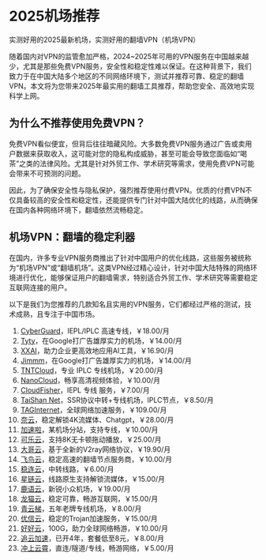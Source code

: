 # 2025机场推荐

实测好用的2025最新机场，实测好用的翻墙VPN（机场VPN）

随着国内对VPN的监管愈加严格，2024~2025年可用的VPN服务在中国越来越少，尤其是那些免费VPN服务，安全性和稳定性难以保证。在这种背景下，我们致力于在中国大陆多个地区的不同网络环境下，测试并推荐可靠、稳定的翻墙VPN。本文将为您带来2025年最实用的翻墙工具推荐，帮助您安全、高效地实现科学上网。

## 为什么不推荐使用免费VPN？

免费VPN看似便宜，但背后往往暗藏风险。大多数免费VPN服务通过广告或卖用户数据来获取收入，这可能对您的隐私构成威胁，甚至可能会导致您面临如“喝茶”之类的法律风险。尤其是针对外贸工作、学术研究等需求，使用免费VPN可能会带来不可预测的问题。

因此，为了确保安全性与隐私保护，强烈推荐使用付费VPN。优质的付费VPN不仅具备较高的安全性和稳定性，还能提供专门针对中国大陆优化的线路，从而确保在国内各种网络环境下，翻墙依然流畅稳定。

## 机场VPN：翻墙的稳定利器

在国内，许多专业VPN服务商推出了针对中国用户的优化线路，这些服务被统称为“机场VPN”或“翻墙机场”。这类VPN经过精心设计，针对中国大陆特殊的网络环境进行优化，能够保证用户的翻墙需求，特别适合外贸工作、学术研究等需要稳定互联网连接的用户。

以下是我们为您推荐的几款知名且实用的VPN服务，它们都经过严格的测试，技术成熟，且专注于中国市场。

1.  [CyberGuard](https://jump.p6p.net/1)，IEPL/IPLC 高速专线，￥18.00/月
2.  [Tyty](https://jump.p6p.net/252)，在Google打广告雄厚实力的机场，￥14.00/月
3.  [XXAI](https://jump.p6p.net/118)，助力企业更高效地应用AI工具，￥16.90/月
4.  [Jimmm](https://jump.p6p.net/200)，在Google打广告雄厚实力的机场，￥14.00/月
5.  [TNTCloud](https://jump.p6p.net/265)，专业 IPLC 专线机场，￥20.00/月
6.  [NanoCloud](https://jump.p6p.net/109)，畅享高清视频体验，￥10.00/月
7.  [CloudFisher](https://jump.p6p.net/165)，IEPL 专线 服务，￥7.00/月
8.  [TaiShan Net](https://jump.p6p.net/87)，SSR协议中转+专线机场，IPLC节点，￥8.50/月
9.  [TAGInternet](https://jump.p6p.net/26)，全球网络加速服务，￥109.00/月
10.  [奈云](https://jump.p6p.net/55)，稳定解锁4K流媒体、Chatgpt，￥28.00/月
11.  [加速啦](https://jump.p6p.net/245)，某机场分站，支持专线，￥10.00/月
12.  [可乐云](https://jump.p6p.net/14)，支持8K无卡顿拖动播放，￥25.00/月
13.  [大哥云](https://jump.p6p.net/8)，基于全新的V2ray网络协议，￥19.90/月
14.  [飞鸟云](https://jump.p6p.net/82)，稳定高速的翻墙节点服务商，￥10.00/月
15.  [稳连云](https://jump.p6p.net/10)，中转线路，￥6.00/月
16.  [星链云](https://jump.p6p.net/50)，线路原生支持解锁流媒体，￥15.00/月
17.  [鹿语云](https://jump.p6p.net/249)，新锐小众机场，￥19.00/月
18.  [龙猫云](https://jump.p6p.net/289)，稳定可靠，畅游互联网，￥15.00/月
19.  [青云梯](https://jump.p6p.net/270)，五年老牌专线机场，￥8.00/月
20.  [优信云](https://jump.p6p.net/277)，稳定的Trojan加速服务，￥15.00/月
21.  [好好云](https://jump.p6p.net/255)，100G，助力全球网络畅游，￥10.00/月
22.  [追云加速](https://jump.p6p.net/104)，已开4年，套餐低至8元，￥8.00/月
23.  [冲上云霄](https://jump.p6p.net/217)，直连/隧道/专线，畅游网络，￥5.00/月
